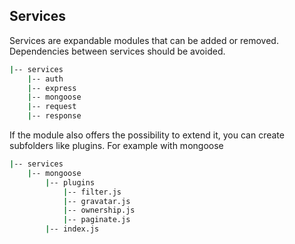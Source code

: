 ## Services

Services are expandable modules that can be added or removed. Dependencies between services should be avoided.

```bash
|-- services
    |-- auth
    |-- express
    |-- mongoose
    |-- request
    |-- response
```

If the module also offers the possibility to extend it, you can create subfolders like plugins. For example with mongoose

```bash
|-- services
    |-- mongoose
        |-- plugins
            |-- filter.js
            |-- gravatar.js
            |-- ownership.js
            |-- paginate.js
        |-- index.js  
```
